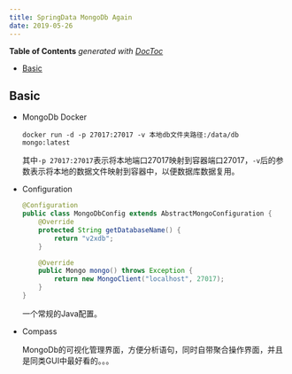 ```yaml
---
title: SpringData MongoDb Again
date: 2019-05-26
---
```


<!-- START doctoc generated TOC please keep comment here to allow auto update -->
<!-- DON'T EDIT THIS SECTION, INSTEAD RE-RUN doctoc TO UPDATE -->
**Table of Contents**  *generated with [DocToc](https://github.com/thlorenz/doctoc)*

- [Basic](#basic)

<!-- END doctoc generated TOC please keep comment here to allow auto update -->


## Basic

* MongoDb Docker

  ```shell
  docker run -d -p 27017:27017 -v 本地db文件夹路径:/data/db mongo:latest
  ```

  其中`-p 27017:27017`表示将本地端口27017映射到容器端口27017，`-v`后的参数表示将本地的数据文件映射到容器中，以便数据库数据复用。

* Configuration

  ```java
  @Configuration
  public class MongoDbConfig extends AbstractMongoConfiguration {
      @Override
      protected String getDatabaseName() {
          return "v2xdb";
      }
  
      @Override
      public Mongo mongo() throws Exception {
          return new MongoClient("localhost", 27017);
      }
  }
  ```

  一个常规的Java配置。

* Compass

  MongoDb的可视化管理界面，方便分析语句，同时自带聚合操作界面，并且是同类GUI中最好看的。。。
